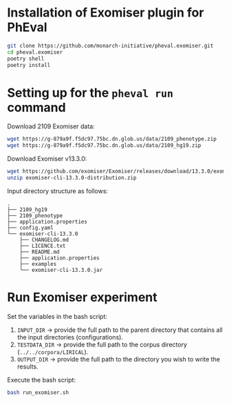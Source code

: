 # Installation of Exomiser plugin for PhEval

```bash
git clone https://github.com/monarch-initiative/pheval.exomiser.git
cd pheval.exomiser
poetry shell
poetry install
```

# Setting up for the `pheval run` command

Download 2109 Exomiser data:

```bash
wget https://g-879a9f.f5dc97.75bc.dn.glob.us/data/2109_phenotype.zip
wget https://g-879a9f.f5dc97.75bc.dn.glob.us/data/2109_hg19.zip
```

Download Exomiser v13.3.0:

```bash
wget https://github.com/exomiser/Exomiser/releases/download/13.3.0/exomiser-cli-13.3.0-distribution.zip
unzip exomiser-cli-13.3.0-distribution.zip
```

Input directory structure as follows:

```tree
.
├── 2109_hg19
├── 2109_phenotype
├── application.properties
├── config.yaml
└── exomiser-cli-13.3.0
    ├── CHANGELOG.md
    ├── LICENCE.txt
    ├── README.md
    ├── application.properties
    ├── examples
    └── exomiser-cli-13.3.0.jar
```

# Run Exomiser experiment

Set the variables in the bash script:

1. `INPUT_DIR` -> provide the full path to the parent directory that contains all the input directories (configurations).
2. `TESTDATA_DIR` -> provide the full path to the corpus directory (`../../corpora/LIRICAL`).
3. `OUTPUT_DIR` -> provide the full path to the directory you wish to write the results.

Execute the bash script:

```bash
bash run_exomiser.sh
```